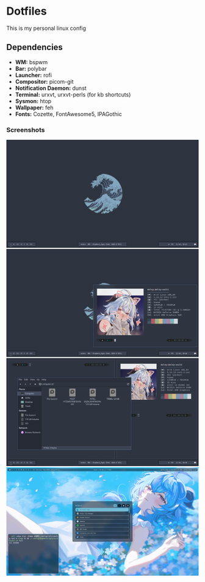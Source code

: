 # Dotfiles
This is my personal linux config

## Dependencies

* **WM:** bspwm
* **Bar:** polybar
* **Launcher:** rofi
* **Compositor:** picom-git
* **Notification Daemon:** dunst
* **Terminal:** urxvt, urxvt-perls (for kb shortcuts)
* **Sysmon:** htop
* **Wallpaper:** feh
* **Fonts:** Cozette, FontAwesome5, IPAGothic

### Screenshots
![1](/screenshots/1.png)
![2](/screenshots/2.png)
![3](/screenshots/3.png)
![4](/screenshots/4.png)

